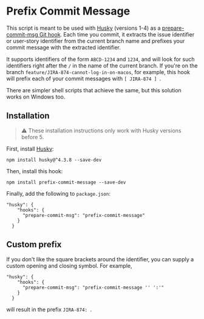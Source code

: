 # Prefix Commit Message

This script is meant to be used with [Husky](https://github.com/typicode/husky) (versions 1-4) as a [prepare-commit-msg Git hook](https://git-scm.com/docs/githooks#_prepare_commit_msg).
Each time you commit, it extracts the issue identifier or user-story identifier from the current branch name and prefixes your commit message with the extracted identifier.

It supports identifiers of the form `ABCD-1234` and `1234`, and will look for such identifiers right after the `/` in the name of the current branch.
If you're on the branch `feature/JIRA-874-cannot-log-in-on-macos`, for example, this hook will prefix each of your commit messages with `[ JIRA-874 ] `.

There are simpler shell scripts that achieve the same, but this solution works on Windows too.

## Installation

> :warning: These installation instructions only work with Husky versions before 5.

First, install [Husky](https://github.com/typicode/husky):

```
npm install husky@^4.3.8 --save-dev
```

Then, install this hook:

```
npm install prefix-commit-message --save-dev
```

Finally, add the following to `package.json`:

```
"husky": {
    "hooks": {
      "prepare-commit-msg": "prefix-commit-message"
    }
  }
```

## Custom prefix

If you don't like the square brackets around the identifier, you can supply a custom opening and closing symbol.
For example,

```
"husky": {
    "hooks": {
      "prepare-commit-msg": "prefix-commit-message '' ':'"
    }
  }
```

will result in the prefix `JIRA-874: `.
